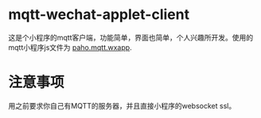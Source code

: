 # mqtt-wechat-applet-client
这是个小程序的mqtt客户端，功能简单，界面也简单，个人兴趣所开发。使用的mqtt小程序js文件为 [paho.mqtt.wxapp](https://github.com/tennessine/paho.mqtt.wxapp). <br>

# 注意事项
用之前要求你自己有MQTT的服务器，并且直接小程序的websocket ssl。
